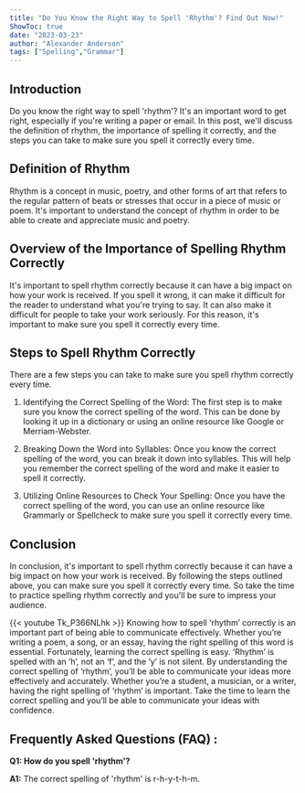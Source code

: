 ```yaml
---
title: "Do You Know the Right Way to Spell 'Rhythm'? Find Out Now!"
ShowToc: true 
date: "2023-03-23"
author: "Alexander Anderson" 
tags: ["Spelling","Grammar"]
---
```

## Introduction 

Do you know the right way to spell 'rhythm'? It's an important word to get right, especially if you're writing a paper or email. In this post, we'll discuss the definition of rhythm, the importance of spelling it correctly, and the steps you can take to make sure you spell it correctly every time. 

## Definition of Rhythm

Rhythm is a concept in music, poetry, and other forms of art that refers to the regular pattern of beats or stresses that occur in a piece of music or poem. It's important to understand the concept of rhythm in order to be able to create and appreciate music and poetry. 

## Overview of the Importance of Spelling Rhythm Correctly

It's important to spell rhythm correctly because it can have a big impact on how your work is received. If you spell it wrong, it can make it difficult for the reader to understand what you're trying to say. It can also make it difficult for people to take your work seriously. For this reason, it's important to make sure you spell it correctly every time. 

## Steps to Spell Rhythm Correctly

There are a few steps you can take to make sure you spell rhythm correctly every time. 

1. Identifying the Correct Spelling of the Word: The first step is to make sure you know the correct spelling of the word. This can be done by looking it up in a dictionary or using an online resource like Google or Merriam-Webster. 

2. Breaking Down the Word into Syllables: Once you know the correct spelling of the word, you can break it down into syllables. This will help you remember the correct spelling of the word and make it easier to spell it correctly. 

3. Utilizing Online Resources to Check Your Spelling: Once you have the correct spelling of the word, you can use an online resource like Grammarly or Spellcheck to make sure you spell it correctly every time. 

## Conclusion

In conclusion, it's important to spell rhythm correctly because it can have a big impact on how your work is received. By following the steps outlined above, you can make sure you spell it correctly every time. So take the time to practice spelling rhythm correctly and you'll be sure to impress your audience.

{{< youtube Tk_P366NLhk >}} 
Knowing how to spell ‘rhythm’ correctly is an important part of being able to communicate effectively. Whether you’re writing a poem, a song, or an essay, having the right spelling of this word is essential. Fortunately, learning the correct spelling is easy. ‘Rhythm’ is spelled with an ‘h’, not an ‘f’, and the ‘y’ is not silent. By understanding the correct spelling of ‘rhythm’, you’ll be able to communicate your ideas more effectively and accurately. Whether you’re a student, a musician, or a writer, having the right spelling of ‘rhythm’ is important. Take the time to learn the correct spelling and you’ll be able to communicate your ideas with confidence.

## Frequently Asked Questions (FAQ) :
**Q1: How do you spell 'rhythm'?**

**A1:** The correct spelling of 'rhythm' is r-h-y-t-h-m.





